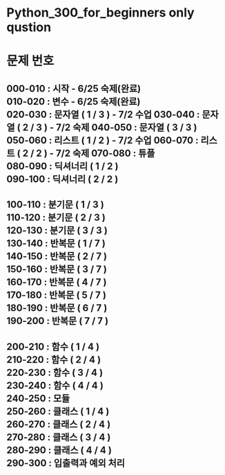 # Python_300_for_beginners only qustion

# 문제 번호  

000-010 : 시작              - 6/25 숙제(완료)  
010-020 : 변수              - 6/25 숙제(완료)  
020-030 : 문자열 ( 1 / 3 )  - 7/2 수업
030-040 : 문자열 ( 2 / 3 )  - 7/2 숙제
040-050 : 문자열 ( 3 / 3 )  
050-060 : 리스트 ( 1 / 2 )  - 7/2 수업
060-070 : 리스트 ( 2 / 2 )  - 7/2 숙제
070-080 : 튜플  
080-090 : 딕셔너리 ( 1 / 2 )  
090-100 : 딕셔너리 ( 2 / 2 )  
---------------------------------------  
100-110 : 분기문 ( 1 / 3 )   
110-120 : 분기문 ( 2 / 3 )  
120-130 : 분기문 ( 3 / 3 )  
130-140 : 반복문 ( 1 / 7 )  
140-150 : 반복문 ( 2 / 7 )  
150-160 : 반복문 ( 3 / 7 )  
160-170 : 반복문 ( 4 / 7 )  
170-180 : 반복문 ( 5 / 7 )  
180-190 : 반복문 ( 6 / 7 )  
190-200 : 반복문 ( 7 / 7 )  
---------------------------------------  
200-210 : 함수 ( 1 / 4 )  
210-220 : 함수 ( 2 / 4 )  
220-230 : 함수 ( 3 / 4 )  
230-240 : 함수 ( 4 / 4 )  
240-250 : 모듈  
250-260 : 클래스 ( 1 / 4 )  
260-270 : 클래스 ( 2 / 4 )  
270-280 : 클래스 ( 3 / 4 )  
280-290 : 클래스 ( 4 / 4 )  
290-300 : 입출력과 예외 처리  
---------------------------------------
